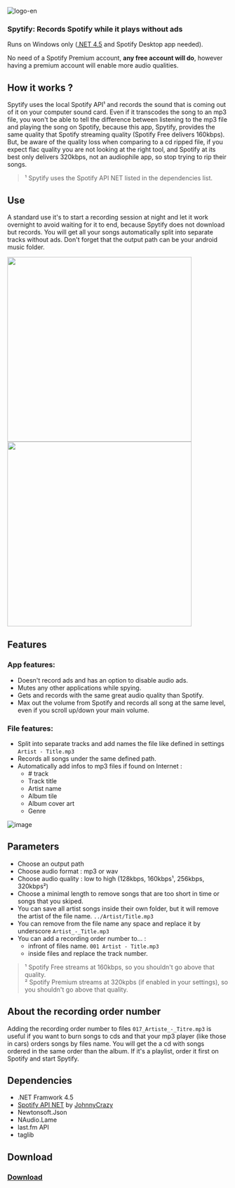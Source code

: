 ![logo-en](https://user-images.githubusercontent.com/23088305/29906214-6daad21c-8de1-11e7-80f5-ef6791cc7825.png)

### Spytify: Records Spotify while it plays without ads
Runs on Windows only ([.NET 4.5](https://www.microsoft.com/en-ca/download/details.aspx?id=17851) and Spotify Desktop app needed).

No need of a Spotify Premium account, __any free account will do__, however having a premium account will enable more audio qualities.

## How it works ?
Spytify uses the local Spotify API¹ and records the sound that is coming out of it on your computer sound card. Even if it transcodes the song to an mp3 file, you won't be able to tell the difference between listening to the mp3 file and playing the song on Spotify, because this app, Spytify, provides the same quality that Spotify streaming quality (Spotify Free delivers 160kbps). But, be aware of the quality loss when comparing to a cd ripped file, if you expect flac quality you are not looking at the right tool, and Spotify at its best only delivers 320kbps, not an audiophile app, so stop trying to rip their songs.     
> ¹ Spytify uses the Spotify API NET listed in the dependencies list.      

## Use
A standard use it's to start a recording session at night and let it work overnight to avoid waiting for it to end, because Spytify does not download but records. You will get all your songs automatically split into separate tracks without ads. Don't forget that the output path can be your android music folder.

<span><img width="420" height="auto" src="https://user-images.githubusercontent.com/23088305/37263373-39d18762-257e-11e8-9735-758d6517d4c8.png"/>
<img width="420" height="auto" src="https://user-images.githubusercontent.com/23088305/37263401-62d56ed0-257e-11e8-8eaf-102043c0196f.png"/></span>


## Features
### App features:
- Doesn't record ads and has an option to disable audio ads.
- Mutes any other applications while spying.
- Gets and records with the same great audio quality than Spotify.
- Max out the volume from Spotify and records all song at the same level, even if you scroll up/down your main volume.
### File features:
- Split into separate tracks and add names the file like defined in settings `Artist - Title.mp3`
- Records all songs under the same defined path.
- Automatically add infos to mp3 files if found on Internet :
   - \# track
   - Track title
   - Artist name
   - Album tile
   - Album cover art
   - Genre

![image](https://user-images.githubusercontent.com/23088305/37262916-232d806c-257c-11e8-8d2f-8d5c16ab5e2f.png)

## Parameters
- Choose an output path
- Choose audio format : mp3 or wav
- Choose audio quality : low to high (128kbps, 160kbps¹, 256kbps, 320kbps²)
- Choose a minimal length to remove songs that are too short in time or songs that you skiped.
- You can save all artist songs inside their own folder, but it will remove the artist of the file name. `../Artist/Title.mp3`
- You can remove from the file name any space and replace it by underscore `Artist_-_Title.mp3`
- You can add a recording order number to... :
  - infront of files name. `001 Artist - Title.mp3`
  - inside files and replace the track number.

> ¹ Spotify Free streams at 160kbps, so you shouldn't go above that quality.     
> ² Spotify Premium streams at 320kpbs (if enabled in your settings), so you shouldn't go above that quality.

## About the recording order number
Adding the recording order number to files `017_Artiste_-_Titre.mp3` is useful if you want to burn songs to cds and that your mp3 player (like those in cars) orders songs by files name. You will get the a cd with songs ordered in the same order than the album. If it's a playlist, order it first on Spotify and start Spytify.

## Dependencies
- .NET Framwork 4.5
- [Spotify API NET](https://johnnycrazy.github.io/SpotifyAPI-NET/) by [JohnnyCrazy](https://github.com/JohnnyCrazy)
- Newtonsoft.Json
- NAudio.Lame
- last.fm API
- taglib

## Download
### [Download](https://github.com/jwallet/Espion-Spotify/releases)
